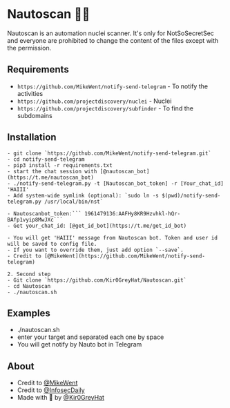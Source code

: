# Nautoscan 🤖💉
Nautoscan is an automation nuclei scanner. It's only for NotSoSecretSec and everyone are prohibited to change the content of the files except with the permission.

## Requirements
- `https://github.com/MikeWent/notify-send-telegram` - To notify the activities
- `https://github.com/projectdiscovery/nuclei` - Nuclei
- `https://github.com/projectdiscovery/subfinder` - To find the subdomains

## Installation

```1. First step
- git clone `https://github.com/MikeWent/notify-send-telegram.git`
- cd notify-send-telegram
- pip3 install -r requirements.txt
- start the chat session with [@nautoscan_bot](https://t.me/nautoscan_bot)
- ./notify-send-telegram.py -t [Nautoscan_bot_token] -r [Your_chat_id] 'HAIII'
- Add system-wide symlink (optional): `sudo ln -s $(pwd)/notify-send-telegram.py /usr/local/bin/nst`

- Nautoscanbot_token:``` 1961479136:AAFHy8KR9Hzvhkl-hQr-BAfp1vyip8MwJXc```
- Get your_chat_id: [@get_id_bot](https://t.me/get_id_bot)

- You will get 'HAIII' message from Nautoscan bot. Token and user id will be saved to config file. 
- If you want to override them, just add option `--save`.
- Credit to [@MikeWent](https://github.com/MikeWent/notify-send-telegram)

2. Second step
- Git clone `https://github.com/Kir0GreyHat/Nautoscan.git` 
- cd Nautoscan
- ./nautoscan.sh
```

## Examples

- ./nautoscan.sh
- enter your target and separated each one by space
- You will get notify by Nauto bot in Telegram

## About

- Credit to [@MikeWent](https://github.com/MikeWent/notify-send-telegram)
- Credit to [@InfosecDaily](https://www.youtube.com/channel/UCanyJdu7tbWxxwirWQhKwjQ)
- Made with 💚 by [@Kir0GreyHat](https://github.com/Kir0GreyHat)

